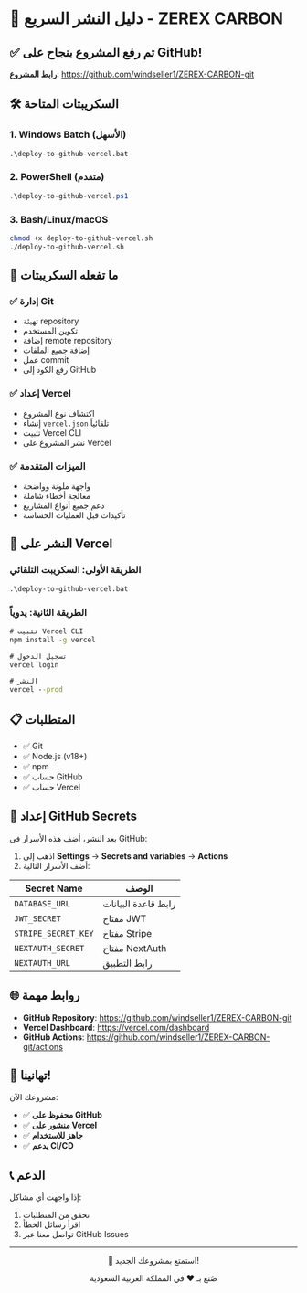 # 🚀 دليل النشر السريع - ZEREX CARBON

## ✅ تم رفع المشروع بنجاح على GitHub!

**رابط المشروع**: https://github.com/windseller1/ZEREX-CARBON-git

## 🛠️ السكريبتات المتاحة

### 1. Windows Batch (الأسهل)
```cmd
.\deploy-to-github-vercel.bat
```

### 2. PowerShell (متقدم)
```powershell
.\deploy-to-github-vercel.ps1
```

### 3. Bash/Linux/macOS
```bash
chmod +x deploy-to-github-vercel.sh
./deploy-to-github-vercel.sh
```

## 🎯 ما تفعله السكريبتات

### ✅ إدارة Git
- تهيئة repository
- تكوين المستخدم
- إضافة remote repository
- إضافة جميع الملفات
- عمل commit
- رفع الكود إلى GitHub

### ✅ إعداد Vercel
- اكتشاف نوع المشروع
- إنشاء `vercel.json` تلقائياً
- تثبيت Vercel CLI
- نشر المشروع على Vercel

### ✅ الميزات المتقدمة
- واجهة ملونة وواضحة
- معالجة أخطاء شاملة
- دعم جميع أنواع المشاريع
- تأكيدات قبل العمليات الحساسة

## 🚀 النشر على Vercel

### الطريقة الأولى: السكريبت التلقائي
```cmd
.\deploy-to-github-vercel.bat
```

### الطريقة الثانية: يدوياً
```cmd
# تثبيت Vercel CLI
npm install -g vercel

# تسجيل الدخول
vercel login

# النشر
vercel --prod
```

## 📋 المتطلبات

- ✅ Git
- ✅ Node.js (v18+)
- ✅ npm
- ✅ حساب GitHub
- ✅ حساب Vercel

## 🔧 إعداد GitHub Secrets

بعد النشر، أضف هذه الأسرار في GitHub:

1. اذهب إلى **Settings** → **Secrets and variables** → **Actions**
2. أضف الأسرار التالية:

| Secret Name | الوصف |
|-------------|--------|
| `DATABASE_URL` | رابط قاعدة البيانات |
| `JWT_SECRET` | مفتاح JWT |
| `STRIPE_SECRET_KEY` | مفتاح Stripe |
| `NEXTAUTH_SECRET` | مفتاح NextAuth |
| `NEXTAUTH_URL` | رابط التطبيق |

## 🌐 روابط مهمة

- **GitHub Repository**: https://github.com/windseller1/ZEREX-CARBON-git
- **Vercel Dashboard**: https://vercel.com/dashboard
- **GitHub Actions**: https://github.com/windseller1/ZEREX-CARBON-git/actions

## 🎉 تهانينا!

مشروعك الآن:
- ✅ **محفوظ على GitHub**
- ✅ **منشور على Vercel**
- ✅ **جاهز للاستخدام**
- ✅ **يدعم CI/CD**

## 📞 الدعم

إذا واجهت أي مشاكل:
1. تحقق من المتطلبات
2. اقرأ رسائل الخطأ
3. تواصل معنا عبر GitHub Issues

---

<div align="center">
  <p>🎉 استمتع بمشروعك الجديد!</p>
  <p>صُنع بـ ❤️ في المملكة العربية السعودية</p>
</div>
